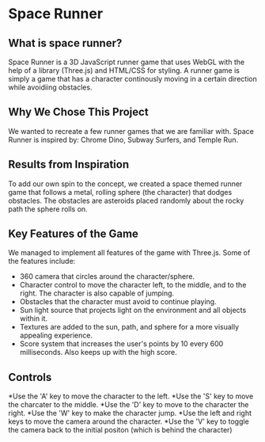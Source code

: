 # Space Runner

## What is space runner?
Space Runner is a 3D JavaScript runner game that uses WebGL with the help of a library (Three.js) and HTML/CSS for styling. A runner game is simply a game that has a character continously moving in a certain direction while avoidiing obstacles.

## Why We Chose This Project
We wanted to recreate a few runner games that we are familiar with. Space Runner is inspired by: Chrome Dino, Subway Surfers, and Temple Run.

## Results from Inspiration
To add our own spin to the concept, we created a space themed runner game that follows a metal, rolling sphere (the character) that dodges obstacles. The obstacles are asteroids placed randomly about the rocky path the sphere rolls on.

## Key Features of the Game
We managed to implement all features of the game with Three.js. Some of the features include:
  * 360 camera that circles around the character/sphere.
  * Character control to move the character left, to the middle, and to the right. The character is also capable of jumping.
  * Obstacles that the character must avoid to continue playing.
  * Sun light source that projects light on the environment and all objects within it.
  * Textures are added to the sun, path, and sphere for a more visually appealing experience.
  * Score system that increases the user's points by 10 every 600 milliseconds. Also keeps up with the high score.

## Controls
*Use the 'A' key to move the character to the left. 
*Use the 'S' key to move the charcater to the middle.
*Use the 'D' key to move to the character the right.
*Use the 'W' key to make the character jump.
*Use the left and right keys to move the camera around the character.
*Use the 'V' key to toggle the camera back to the initial positon (which is behind the character)
